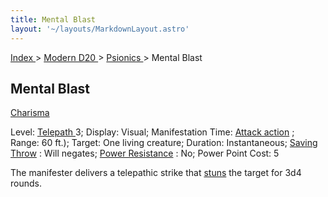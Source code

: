 ```yaml
---
title: Mental Blast
layout: '~/layouts/MarkdownLayout.astro'
---
```


[ Index ](/) > [ Modern D20 ](/modern.d20.srd) > [ Psionics ](/modern.d20.srd/psionics) > Mental Blast

##  Mental Blast

[ Charisma ](/modern.d20.srd/basics/ability.scores)

Level: [ Telepath ](/modern.d20.srd/classes/advanced/telepath) 3; Display:
Visual; Manifestation Time: [ Attack action](/modern.d20.srd/combat/attack.actions) ; Range: 60 ft.); Target: One living
creature; Duration: Instantaneous; [ Saving Throw](/modern.d20.srd/basics/saving.throws) : Will negates; [ Power Resistance](/modern.d20.srd/special.abilities/power.resistance) : No; Power Point Cost:
5

The manifester delivers a telepathic strike that [ stuns](/modern.d20.srd/conditions) the target for 3d4 rounds.

